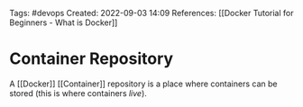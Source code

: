 Tags: #devops 
Created: 2022-09-03 14:09
References: [[Docker Tutorial for Beginners - What is Docker]]

# Container Repository
A  [[Docker]] [[Container]] repository is a place where containers can be stored (this is where containers *live*).